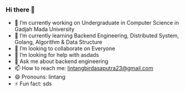 ### Hi there 👋


- 🔭 I’m currently working on Undergraduate in Computer Science in Gadjah Mada University
- 🌱 I’m currently learning  Backend Engineering, Distributed System, Golang, Algorithm & Data Structure
- 👯 I’m looking to collaborate on Everyone
- 🤔 I’m looking for help with asdads
- 💬 Ask me about backend engineering
- 📫 How to reach me: lintangbirdasaputra23@gmail.com
- 😄 Pronouns: lintang
- ⚡ Fun fact: sds

<!--
**lintangbs2/lintangbs2** is a ✨ _special_ ✨ repository because its `README.md` (this file) appears on your GitHub profile.

Here are some ideas to get you started:

- 🔭 I’m currently working on Undergraduate in Computer Science in Gadjah Mada University
- 🌱 I’m currently learning  Backend Engineering, Distributed System, Golang, Algorithm & Data Structure
- 👯 I’m looking to collaborate on Everyone
- 🤔 I’m looking for help with asdads
- 💬 Ask me about backend engineering
- 📫 How to reach me: lintangbirdasaputra23@gmail.com
- 😄 Pronouns: lintang
- ⚡ Fun fact: sds
-->
